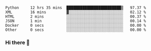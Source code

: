 <!--START_SECTION:waka-->

```text
Python     12 hrs 35 mins  ████████████████████████▒   97.37 %
XML        16 mins         ▓░░░░░░░░░░░░░░░░░░░░░░░░   02.12 %
HTML       2 mins          ░░░░░░░░░░░░░░░░░░░░░░░░░   00.37 %
JSON       1 min           ░░░░░░░░░░░░░░░░░░░░░░░░░   00.14 %
Docker     0 secs          ░░░░░░░░░░░░░░░░░░░░░░░░░   00.00 %
Other      0 secs          ░░░░░░░░░░░░░░░░░░░░░░░░░   00.00 %
```

<!--END_SECTION:waka-->

### Hi there 👋

<!--
**DnC275/DnC275** is a ✨ _special_ ✨ repository because its `README.md` (this file) appears on your GitHub profile.

Here are some ideas to get you started:

- 🔭 I’m currently working on ...
- 🌱 I’m currently learning ...
- 👯 I’m looking to collaborate on ...
- 🤔 I’m looking for help with ...
- 💬 Ask me about ...
- 📫 How to reach me: ...
- 😄 Pronouns: ...
- ⚡ Fun fact: ...
-->
